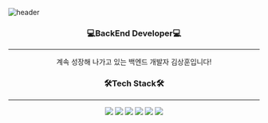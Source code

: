 ![header](https://capsule-render.vercel.app/api?type=waving&color=100F0F&height=200&section=header&text=몰입%20하는%20개발자&fontSize=50&fontColor=38E54D&animation=twinkling)
<h3 align="center"><b>💻BackEnd Developer💻 </b></h3>
<hr>
<p align="center" >계속 성장해 나가고 있는 백엔드 개발자 김상훈입니다!</p>
<h3 align="center"><b>🛠Tech Stack🛠 </b></h3>
<hr>
<div align="center">
 <img src="https://img.shields.io/badge/Spring Boot-black?style=flat&logo=Spring Boot&logoColor=white"/>
 <img src="https://img.shields.io/badge/MySQL-blue?style=flat&logo=MySQL&logoColor=white"/>
 <img src="https://img.shields.io/badge/Amazon S3-pink?style=flat&logo=Amazon S3&logoColor=white"/>
 <img src="https://img.shields.io/badge/Amazon RDS-skyblue?style=flat&logo=Amazon RDS&logoColor=white"/>
 <img src="https://img.shields.io/badge/Amazon EC2-green?style=flat&logo=Amazon EC2&logoColor=CC6699"/>
 <img src="https://img.shields.io/badge/Linux-green?style=flat&logo=Linux&logoColor=CC6699"/>
</div>



